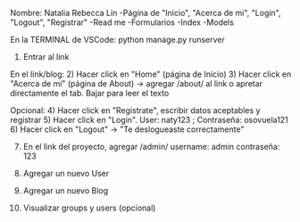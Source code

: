 Nombre: Natalia Rebecca Lin
-Página de "Inicio", "Acerca de mi", "Login", "Logout", "Registrar"
-Read me
-Formularios
-Index
-Models

En la TERMINAL de VSCode: python manage.py runserver
1) Entrar al link

En el link/blog:
2) Hacer click en "Home" (página de Inicio)
3) Hacer click en "Acerca de mí" (página de About) -> agregar /about/ al link o apretar directamente el tab. Bajar para leer el texto

Opcional:
4) Hacer click en "Regístrate", escribir datos aceptables y registrar
5) Hacer click en "Login". User: naty123 ; Contraseña: osovuela121
6) Hacer click en "Logout" -> "Te deslogueaste correctamente"

7) En el link del proyecto, agregar /admin/
username: admin
contraseña: 123
8) Agregar un nuevo User
9) Agregar un nuevo Blog

5) Visualizar groups y users (opcional)
